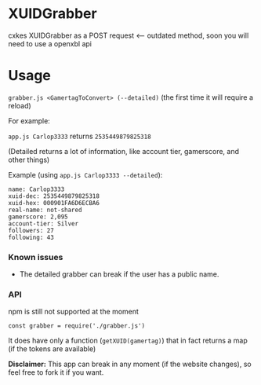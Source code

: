 # XUIDGrabber
cxkes XUIDGrabber as a POST request <-- outdated method, soon you will need to use a openxbl api

# Usage
 `grabber.js <GamertagToConvert> (--detailed)` (the first time it will require a reload)
 
For example:

`app.js Carlop3333` returns `2535449879825318`

(Detailed returns a lot of information, like account tier, gamerscore, and other things)

Example (using `app.js Carlop3333 --detailed`):
```
name: Carlop3333
xuid-dec: 2535449879825318
xuid-hex: 000901FA6D6ECBA6
real-name: not-shared     
gamerscore: 2,095
account-tier: Silver
followers: 27
following: 43
```
### Known issues
- The detailed grabber can break if the user has a public name.

### API

npm is still not supported at the moment 
```
const grabber = require('./grabber.js') 
```
It does have only a function (`getXUID(gamertag)`) that in fact returns a map (if the tokens are available)


**Disclaimer:** This app can break in any moment (if the website changes), so feel free to fork it if you want.


